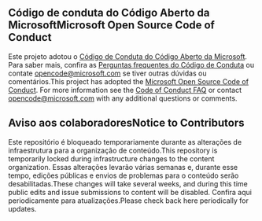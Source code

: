 ## <a name="microsoft-open-source-code-of-conduct"></a><span data-ttu-id="bc9a3-101">Código de conduta do Código Aberto da Microsoft</span><span class="sxs-lookup"><span data-stu-id="bc9a3-101">Microsoft Open Source Code of Conduct</span></span>

<span data-ttu-id="bc9a3-p101">Este projeto adotou o [Código de Conduta do Código Aberto da Microsoft](https://opensource.microsoft.com/codeofconduct/). Para saber mais, confira as [Perguntas frequentes do Código de Conduta](https://opensource.microsoft.com/codeofconduct/faq/) ou contate [opencode@microsoft.com](mailto:opencode@microsoft.com) se tiver outras dúvidas ou comentários.</span><span class="sxs-lookup"><span data-stu-id="bc9a3-p101">This project has adopted the [Microsoft Open Source Code of Conduct](https://opensource.microsoft.com/codeofconduct/). For more information see the [Code of Conduct FAQ](https://opensource.microsoft.com/codeofconduct/faq/) or contact [opencode@microsoft.com](mailto:opencode@microsoft.com) with any additional questions or comments.</span></span>

## <a name="notice-to-contributors"></a><span data-ttu-id="bc9a3-104">Aviso aos colaboradores</span><span class="sxs-lookup"><span data-stu-id="bc9a3-104">Notice to Contributors</span></span>

<span data-ttu-id="bc9a3-105">Este repositório é bloqueado temporariamente durante as alterações de infraestrutura para a organização de conteúdo.</span><span class="sxs-lookup"><span data-stu-id="bc9a3-105">This repository is temporarily locked during infrastructure changes to the content organization.</span></span> <span data-ttu-id="bc9a3-106">Essas alterações levarão várias semanas e, durante esse tempo, edições públicas e envios de problemas para o conteúdo serão desabilitadas.</span><span class="sxs-lookup"><span data-stu-id="bc9a3-106">These changes will take several weeks, and during this time public edits and issue submissions to content will be disabled.</span></span> <span data-ttu-id="bc9a3-107">Confira aqui periodicamente para atualizações.</span><span class="sxs-lookup"><span data-stu-id="bc9a3-107">Please check back here periodically for updates.</span></span>
